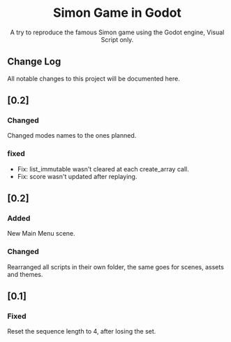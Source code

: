 <h1 align="center">Simon Game in Godot</h1>

<div align="center">
A try to reproduce the famous Simon game using the Godot engine, Visual Script only.
</div>

## Change Log

All notable changes to this project will be documented here.

## [0.2]

### Changed

Changed modes names to the ones planned.

### fixed

- Fix: list_immutable wasn't cleared at each create_array call.
- Fix: score wasn't updated after replaying.

## [0.2]

### Added

New Main Menu scene.

### Changed

Rearranged all scripts in their own folder, the same goes for scenes, assets and themes.

## [0.1]

### Fixed

Reset the sequence length to 4, after losing the set.

